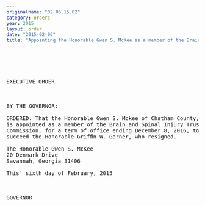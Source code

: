 ```yaml
---
originalname: "02.06.15.02"
category: orders
year: 2015
layout: order
date: "2015-02-06"
title: "Appointing the Honorable Gwen S. McKee as a member of the Brain and Spinal Injury Trust Fund Commission"
---
```

<pre>
 

 

EXECUTIVE ORDER

 

BY THE GOVERNOR:

ORDERED: That the Honorable Gwen S. Mckee of Chatham County, Georgia,
is appointed as a member of the Brain and Spinal Injury Trust Fund
Commission, for a term of office ending December 8, 2016, to
succeed the Honorable Grifﬁn W. Garner, who resigned.

The Honorable Gwen S. McKee
20 Denmark Drive
Savannah, Georgia 31406

This' sixth day of February, 2015

    

GOVERNOR

 

 

</pre>

